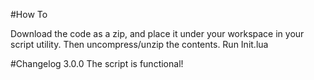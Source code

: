 #How To

Download the code as a zip, and place it under your workspace in your script utility.
Then uncompress/unzip the contents.
Run Init.lua


#Changelog
3.0.0
The script is functional!